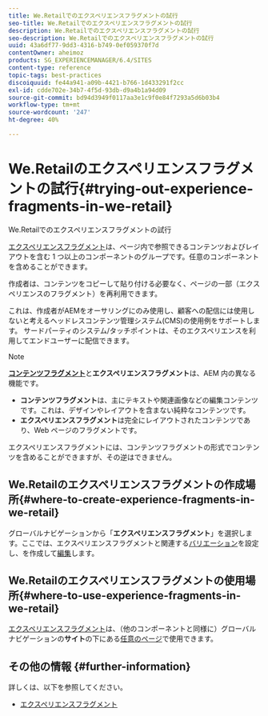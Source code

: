 ```yaml
---
title: We.Retailでのエクスペリエンスフラグメントの試行
seo-title: We.Retailでのエクスペリエンスフラグメントの試行
description: We.Retailでのエクスペリエンスフラグメントの試行
seo-description: We.Retailでのエクスペリエンスフラグメントの試行
uuid: 43a6df77-9dd3-4316-b749-0ef059370f7d
contentOwner: aheimoz
products: SG_EXPERIENCEMANAGER/6.4/SITES
content-type: reference
topic-tags: best-practices
discoiquuid: fe44a941-a09b-4421-b766-1d433291f2cc
exl-id: cdde702e-34b7-4f5d-93db-d9a4b1a94d09
source-git-commit: bd94d3949f0117aa3e1c9f0e84f7293a5d6b03b4
workflow-type: tm+mt
source-wordcount: '247'
ht-degree: 40%

---
```


# We.Retailのエクスペリエンスフラグメントの試行{#trying-out-experience-fragments-in-we-retail}

We.Retailでのエクスペリエンスフラグメントの試行

[エクスペリエンスフラグメント](/help/sites-authoring/experience-fragments.md)は、ページ内で参照できるコンテンツおよびレイアウトを含む 1 つ以上のコンポーネントのグループです。任意のコンポーネントを含めることができます。

作成者は、コンテンツをコピーして貼り付ける必要なく、ページの一部（エクスペリエンスのフラグメント）を再利用できます。

これは、作成者がAEMをオーサリングにのみ使用し、顧客への配信には使用しないと考えるヘッドレスコンテンツ管理システム(CMS)の使用例をサポートします。 サードパーティのシステム/タッチポイントは、そのエクスペリエンスを利用してエンドユーザーに配信できます。

>[!NOTE]
>
>**[コンテンツフラグメント](/help/sites-developing/we-retail-content-fragments.md)**&#x200B;と&#x200B;**エクスペリエンスフラグメント**&#x200B;は、AEM 内の異なる機能です。
>
>* **コンテンツフラグメント**&#x200B;は、主にテキストや関連画像などの編集コンテンツです。これは、デザインやレイアウトを含まない純粋なコンテンツです。
>* **エクスペリエンスフラグメント**&#x200B;は完全にレイアウトされたコンテンツであり、Web ページのフラグメントです。

>
>
エクスペリエンスフラグメントには、コンテンツフラグメントの形式でコンテンツを含めることができますが、その逆はできません。

## We.Retailのエクスペリエンスフラグメントの作成場所{#where-to-create-experience-fragments-in-we-retail}

グローバルナビゲーションから「**エクスペリエンスフラグメント**」を選択します。ここでは、エクスペリエンスフラグメントと関連する[バリエーション](/help/sites-authoring/experience-fragments.md#creating-an-experience-fragment-variation)を設定し、[](/help/sites-authoring/experience-fragments.md#creating-an-experience-fragment)を作成して[編集](/help/sites-authoring/experience-fragments.md#editing-your-experience-fragment)します。

## We.Retailのエクスペリエンスフラグメントの使用場所{#where-to-use-experience-fragments-in-we-retail}

[エクスペリエンスフラグメント](/help/sites-authoring/experience-fragments.md#using-your-experience-fragment)は、（他のコンポーネントと同様に）グローバルナビゲーションの&#x200B;**サイト**&#x200B;の下にある[任意のページ](/help/sites-authoring/editing-content.md)で使用できます。

## その他の情報 {#further-information}

詳しくは、以下を参照してください。

* [エクスペリエンスフラグメント](/help/sites-authoring/experience-fragments.md)
